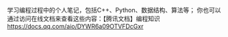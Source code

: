 学习编程过程中的个人笔记，包括C++、Python、数据结构、算法等；
你也可以通过访问在线文档来查看这些内容：【腾讯文档】编程知识
https://docs.qq.com/aio/DYWR6a09OTVFDcGxr
